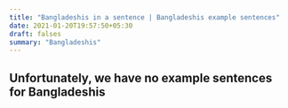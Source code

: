 ```yaml
---
title: "Bangladeshis in a sentence | Bangladeshis example sentences"
date: 2021-01-20T19:57:50+05:30
draft: falses
summary: "Bangladeshis"
---
```

## Unfortunately, we have no example sentences for Bangladeshis                 
